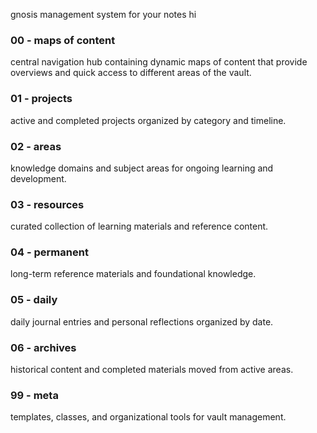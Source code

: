 gnosis management system for your notes
hi
### 00 - maps of content
central navigation hub containing dynamic maps of content that provide overviews and quick access to different areas of the vault.

### 01 - projects
active and completed projects organized by category and timeline.

### 02 - areas
knowledge domains and subject areas for ongoing learning and development.

### 03 - resources
curated collection of learning materials and reference content.

### 04 - permanent
long-term reference materials and foundational knowledge.

### 05 - daily
daily journal entries and personal reflections organized by date.

### 06 - archives
historical content and completed materials moved from active areas.

### 99 - meta
templates, classes, and organizational tools for vault management.
